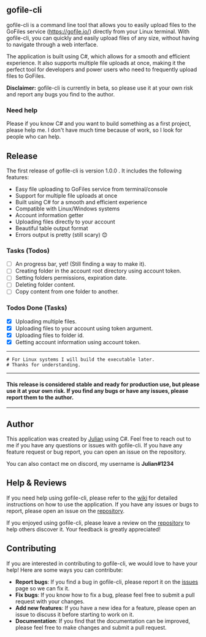 ﻿## gofile-cli 

gofile-cli is a command line tool that allows you to easily upload files to the GoFiles service (https://gofile.io/) directly from your Linux terminal. With gofile-cli, you can quickly and easily upload files of any size, without having to navigate through a web interface.

The application is built using C#, which allows for a smooth and efficient experience. It also supports multiple file uploads at once, making it the perfect tool for developers and power users who need to frequently upload files to GoFiles.

**Disclaimer:** gofile-cli is currently in beta, so please use it at your own risk and report any bugs you find to the author.

### Need help 
   Please if you know C# and you want to build something as a first project, please help me.
   I don't have much time because of work, so I look for people who can help.

## Release

The first release of gofile-cli is version 1.0.0 . It includes the following features:

- Easy file uploading to GoFiles service from terminal/console
- Support for multiple file uploads at once
- Built using C# for a smooth and efficient experience
- Compatible with Linux/Windows systems
- Account information getter
- Uploading files directly to your account 
- Beautiful table output format 
- Errors output is pretty (still scary) 😊 

### Tasks (Todos) 
- [ ] An progress bar, yet! (Still finding a way to make it).
- [ ] Creating folder in the account root directory using account token.
- [ ] Setting folders permissions, expiration date.
- [ ] Deleting folder content.
- [ ] Copy content from one folder to another.

### Todos Done (Tasks)
- [x] Uploading multiple files.
- [x] Uploading files to your account using token argument.
- [x] Uploading files to folder id.
- [x] Getting account information using account token.
***
    # For Linux systems I will build the executable later.
    # Thanks for understanding.

***
#### This release is considered stable and ready for production use, but please use it at your own risk. If you find any bugs or have any issues, please report them to the author.
***
## Author

This application was created by [Julian](https://github.com/Julian/) using C#. Feel free to reach out to me if you have any questions or issues with gofile-cli. If you have any feature request or bug report, you can open an issue on the repository.

You can also contact me on discord, my username is **Julian#1234**

## Help & Reviews

If you need help using gofile-cli, please refer to the [wiki](https://github.com/Julian/gofile-cli/wiki) for detailed instructions on how to use the application. If you have any issues or bugs to report, please open an issue on the [repository](https://github.com/Julian/gofile-cli/issues).

If you enjoyed using gofile-cli, please leave a review on the [repository](https://github.com/Julian/gofile-cli) to help others discover it. Your feedback is greatly appreciated!

## Contributing

If you are interested in contributing to gofile-cli, we would love to have your help! Here are some ways you can contribute:

- **Report bugs**: If you find a bug in gofile-cli, please report it on the [issues](https://github.com/Julian/gofile-cli/issues) page so we can fix it.
- **Fix bugs**: If you know how to fix a bug, please feel free to submit a pull request with your changes.
- **Add new features**: If you have a new idea for a feature, please open an issue to discuss it before starting to work on it.
- **Documentation**: If you find that the documentation can be improved, please feel free to make changes and submit a pull request.

